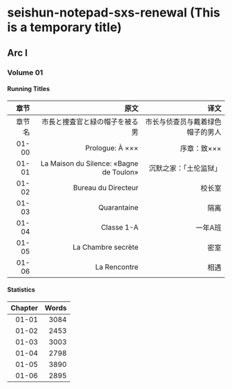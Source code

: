 # seishun-notepad-sxs-renewal (This is a temporary title)

## Arc I

### Volume 01

#### Running Titles

|章节|原文|译文|
|------:|------:|------:|
|章节名|市長と捜査官と緑の帽子を被る男|市长与侦查员与戴着绿色帽子的男人|
|01-00|Prologue: À ×××|序章：致×××|
|01-01|La Maison du Silence: «Bagne de Toulon»|沉默之家：「土伦监狱」|
|01-02|Bureau du Directeur|校长室|
|01-03|Quarantaine|隔离|
|01-04|Classe 1-A|一年A班|
|01-05|La Chambre secrète|密室|
|01-06|La Rencontre|相遇|

#### Statistics

|Chapter|Words|
|------:|----:|
|01-01|3084|
|01-02|2453|
|01-03|3003|
|01-04|2798|
|01-05|3890|
|01-06|2895|

